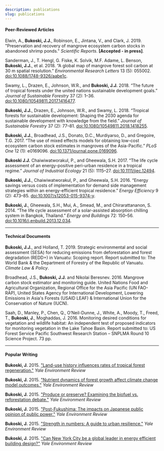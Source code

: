 ```yaml
---
description: publications
slug: publications
---
```


#### Peer-Reviewed Articles

Elwin, A., **Bukoski, J.J.**, Robinson, E., Jintana, V., and Clark, J. 2019. "Preservation and recovery of mangrove ecosystem carbon stocks in abandoned shrimp ponds." *Scientific Reports*. **[Accepted - in press]**.

Sanderman, J., T. Hengl, G. Fiske, K. Solvik, M.F. Adame, L. Benson, **Bukoski, J.J.**, et al. 2018. “A global map of mangrove forest soil carbon at 30 m spatial resolution.” *Environmental Research Letters* 13 (5): 055002. [doi:10.1088&#47;1748-9326/aabe1c](https://iopscience.iop.org/article/10.1088/1748-9326/aabe1c/pdf).

Swamy, L., Drazen, E., Johnson, W.R., and **Bukoski, J.J.** 2018. “The future of tropical forests under the united nations sustainable development goals.” *Journal of Sustainable Forestry* 37 (2): 1–36. [doi:10.1080&#47;10549811.2017.1416477](https://www.tandfonline.com/doi/abs/10.1080/10549811.2017.1416477).

**Bukoski, J.J.**, Drazen, E., Johnson, W.R., and Swamy, L. 2018. “Tropical forests for sustainable development: Shaping the 2030 agenda for sustainable development with knowledge from the field.” *Journal of Sustainable Forestry* 37 (2): 77–81. [doi:10.1080&#47;10549811.2018.1418255](https://www.tandfonline.com/doi/full/10.1080/10549811.2018.1418255).

**Bukoski, J.J.**, Broadhead, J.S., Donato, D.C., Murdiyarso, D., and Gregoire, T.G. 2017. “The use of mixed effects models for obtaining low-cost ecosystem carbon stock estimates in mangroves of the Asia-Pacific.” *PLoS One* 12 (1): e0169096. [doi:10.1371/journal.pone.0169096](https://journals.plos.org/plosone/article?id=10.1371/journal.pone.0169096).

**Bukoski J.J.** Chaiwiwatworakul, P., and Gheewala, S.H. 2017. “The life cycle assessment of an energy-positive peri-urban residence in a tropical regime.” *Journal of Industrial Ecology* 21 (5): 1115–27. [doi:10.1111/jiec.12494](https://onlinelibrary.wiley.com/doi/abs/10.1111/jiec.12494).

**Bukoski, J.J.**, Chaiwiwatworakul, P., and Gheewala, S.H. 2016. “Energy savings versus costs of implementation for demand side management strategies within an energy-efficient tropical residence.” *Energy Efficiency* 9 (2): 473–85. [doi:10.1007/s12053-015-9374-y](https://link.springer.com/article/10.1007/s12053-015-9374-y).

**Bukoski, J.**, Gheewala, S.H., Mui, A., Smead, M., and Chirarattananon, S. 2014. “The life cycle assessment of a solar-assisted absorption chilling system in Bangkok, Thailand.” *Energy and Buildings* 72: 150–56. [doi:10.1016/j.enbuild.2013.12.034](https://www.sciencedirect.com/science/article/abs/pii/S0378778813008517).

------

#### Technical Documents

**Bukoski, J.J.**, and Holland, T. 2019. Strategic environmental and social assessment (SESA) for reducing emissions from deforestation and forest degradation (REDD+) in Vanuatu: Scoping report. Report submitted to: The World Bank & the Department of Forestry of the Republic of Vanuatu. *Climate Law & Policy*.

Broadhead, J.S., **Bukoski, J.J.** and Nikolai Beresnev. 2016. Mangrove carbon stock estimator and monitoring guide. United Nations Food and Agricultural Organization, Regional Office for the Asia Pacific (UN FAO-RAP), United States Agency for International Development, Lowering Emissions in Asia's Forests (USAID LEAF) & International Union for the Conservation of Nature (IUCN).

Saah, D., Manley, P., Chen, Q., O’Neil-Dunne, J., White, A., Moody, T., Freed, T., **Bukoski, J.**, Moghaddas, J. 2016. Monitoring desired conditions for vegetation and wildlife habitat: An independent test of proposed indicators for monitoring vegetation in the Lake Tahoe Basin. Report submitted to: US Forest Service Pacific Southwest Research Station – SNPLMA Round 10 Science Project. 73 pp.


------

#### Popular Writing

**Bukoski, J.** 2015. ["Land-use history influences rates of tropical forest regeneration."](https://environment-review.yale.edu/land-use-history-influences-rates-tropical-forest-regeneration-0) *Yale Environment Review*

**Bukoski, J.** 2015. ["Nutrient dynamics of forest growth affect climate change model outcomes."](https://environment-review.yale.edu/nutrient-dynamics-forest-growth-affect-climate-change-model-outcomes-0) *Yale Environment Review*

**Bukoski, J.** 2015. ["Produce or preserve? Examining the biofuel vs. reforestation debate."](https://environment-review.yale.edu/produce-or-preserve-examining-biofuel-vs-reforestation-debate-0) *Yale Environment Review*

**Bukoski, J.** 2015. ["Post-Fukushima: The impacts on Japanese public opinion of public power."](https://environment-review.yale.edu/post-fukushima-impacts-japanese-public-opinion-nuclear-power-0) *Yale Environment Review*

**Bukoski, J.** 2015. ["Strength in numbers: A guide to urban resilience."](https://environment-review.yale.edu/strength-numbers-guide-urban-resilience-0) *Yale Environment Review*

**Bukoski, J.** 2015. ["Can New York City be a global leader in energy efficient building design?"](https://environment-review.yale.edu/can-new-york-city-be-global-leader-energy-efficient-building-design-0) *Yale Environment Review*